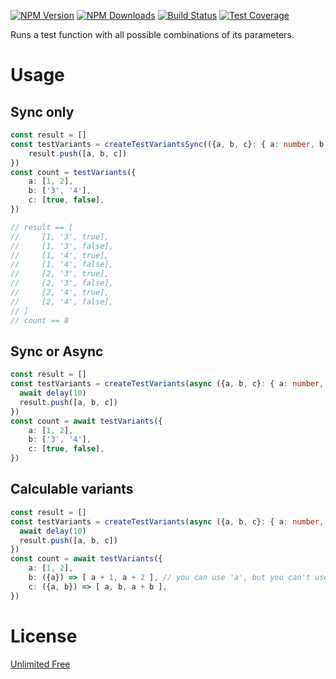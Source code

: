 [![NPM Version][npm-image]][npm-url]
[![NPM Downloads][downloads-image]][downloads-url]
[![Build Status][github-image]][github-url]
[![Test Coverage][coveralls-image]][coveralls-url]

Runs a test function with all possible combinations of its parameters.

# Usage

## Sync only
```ts
const result = []
const testVariants = createTestVariantsSync(({a, b, c}: { a: number, b: string, c: boolean }) => {
    result.push([a, b, c])
})
const count = testVariants({
    a: [1, 2],
    b: ['3', '4'],
    c: [true, false],
})

// result == [
//     [1, '3', true],
//     [1, '3', false],
//     [1, '4', true],
//     [1, '4', false],
//     [2, '3', true],
//     [2, '3', false],
//     [2, '4', true],
//     [2, '4', false],
// ]
// count == 8
```

## Sync or Async
```ts
const result = []
const testVariants = createTestVariants(async ({a, b, c}: { a: number, b: string, c: boolean }) => {
  await delay(10)
  result.push([a, b, c])
})
const count = await testVariants({
    a: [1, 2],
    b: ['3', '4'],
    c: [true, false],
})
```

## Calculable variants
```ts
const result = []
const testVariants = createTestVariants(async ({a, b, c}: { a: number, b: number, c: number }) => {
  await delay(10)
  result.push([a, b, c])
})
const count = await testVariants({
    a: [1, 2],
    b: ({a}) => [ a + 1, a + 2 ], // you can use 'a', but you can't use 'c' because it will initialize after 'b' 
    c: ({a, b}) => [ a, b, a + b ],
})
```

# License

[Unlimited Free](LICENSE)

[npm-image]: https://img.shields.io/npm/v/@flemist/utils.svg
[npm-url]: https://npmjs.org/package/@flemist/utils
[downloads-image]: https://img.shields.io/npm/dm/@flemist/utils.svg
[downloads-url]: https://npmjs.org/package/@flemist/utils
[github-image]: https://github.com/NikolayMakhonin/utils/actions/workflows/test.yml/badge.svg
[github-url]: https://github.com/NikolayMakhonin/utils/actions
[coveralls-image]: https://coveralls.io/repos/github/NikolayMakhonin/utils/badge.svg
[coveralls-url]: https://coveralls.io/github/NikolayMakhonin/utils
